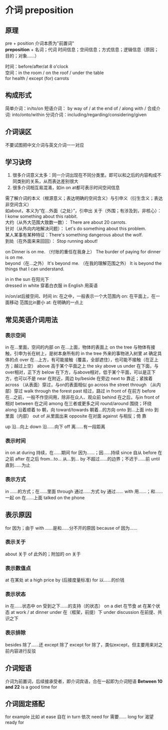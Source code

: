 # 介词 preposition

## 原理

pre + position 介词本质为"前置词"  
**preposition** + 名词；代词
时间信息；空间信息；方式信息；逻辑信息（原因；目的；对象……）  

时间：before/after/at 8 o'clock  
空间：in the room / on the roof / under the table  
for health / except (for) carrots

## 构成形式

简单介词：in/to/on
短语介词： by way of / at the end of / along with /
合成介词: into/onto/within
分词介词：including/regarding/considering/given

## 介词误区

不要试图把中文介词与英文介词一一对应

## 学习诀窍

1. 很多介词意义太多：同一介词出现在不同分类里。即可以和之后的内容构成不同类别的关系，从而表达差别很大
2. 很多介词相互易混淆，如in on at都可表示时间空间信息

需了解介词的本义（根源意义；表达明确的空间含义）与引申义（衍生含义；表达非空间含义）  
如about，本义为“在…外面（之处）”，引申出
    关于（外围；有涉及到，非核心）： I konw something about this rabbit.  
    大约（从外大范围大致数一数）： There are about 20 carrots.  
    针对（从外向内地解决问题）： Let's do something about this problem.  
    某人某事有某种特征：There's something dangerous about the wolf.  
    到处（在外面来来回回）： Stop running about!

on
    Dinner is on me. （付账的重任在我身上）
    The burder of paying for dinner is on me.  
beyond（在…之外）
    It's beyond me.  （在我的理解范围之外）
    It is beyond the things that I can understand.  

in
    in the sun 在阳光下  
    dressed in white 穿着白衣服
    in English 用英语

in/on/at后接空间、时间
    in: 在之中，一般表示一个大范围内
    on: 在平面上，在一面移动 范围比in要小
    at: 在明确的一点上

## 常见英语介词用法

### 表示空间

in 在…里面，空间的内部
on 在…上面，物体的表面上
    on the tree 与物体有接触，引申为长在树上，是树本身所有的
    in the tree 外来的事物进入树里
at 确定具体的点
over 在…上方，有可能接触（覆盖，全部遮住），也可能不接触（在正上方；越过上空）
above 高于某个平面之上
    the sky above us
under 在下面，与over相对，正下方
below 在下方，与above相对，低于某个平面，可以是正下方，也可以不是
near 在附近，周边
by/beside 在旁边
next to 靠近；紧挨着
across （从表面）穿过，与on的表面相似
    go across the street
through （从内部）穿过
    walk through the forest
past 经过，路过
in front of 在前方
before 在…之前，一般不作空间用，除非在众人、观众前
behind 在之后，与in front of相对
between 在之间
among 在三者或更多之间
round/around 围绕；环绕
along 沿着顺着
to 朝，向
toward/towards 朝着…的方向
onto 到…上面
into 到里面（内部）
out of 从里面出来
opposite 在对面
against 与相反；倚 靠

up 沿…向上
down 沿……向下
off 离……有一段距离

### 表示时间

in
on
at
during 持续，在……期间
for 因为……；因……持续
since 自从
before 在之前
after 在之后
from…to… 从…到…
by 不超过……的边界；不迟于……前
until 直到……为止

### 表示方式

in ……的方式；在……里面
through 通过……方式
by 通过……
with 用……；和……一起
on 在……上面 talked on the phone

## 表示原因

for 因为；由于
with ……是和……分不开的原因
because of 因为……

### 表示关于

about 关于
of 此外的；附加的
on 关于

### 表示数值点

at 在某处 at a high price
by (后接度量标准)
for 以……的价钱

### 表示状态

in 在……状态中
on 受到之下……的支持（的状态） on a diet 在节食
at 在某个状态 at work / at dinner
under 在（框架，前提）下 under discussion 在前提、共识之下

### 表示排除

besides 除了……还
except 除了
except for 除了，类似except，但主要用来对之前内容进行反驳

## 介词短语

介词为前置词，后续接承受者，即介词宾语，合在一起即为介词短语
**Between 10 and 22** is a good time for 

## 介词固定搭配

for example 比如
at ease 自在
in turn 依次
need for 需要……
long for 渴望
ready for

